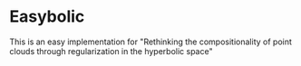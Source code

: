 # Easybolic
This is an easy implementation for "Rethinking the compositionality of point clouds through regularization in the hyperbolic space"
